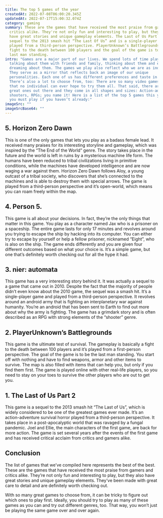 ```yaml
---
title: The top 5 games of the year
createdAt: 2022-07-08T06:00:20.345Z
updatedAt: 2022-07-17T15:00:32.074Z
category: gaming
summary: These are the games that have received the most praise from gamers and
  critics alike. They're not only fun and interesting to play, but they also
  have great stories and unique gameplay elements. The Last of Us Part 2 is a
  sequel to the 2013 smash hit “The Last Of Us” and is a single-player game
  played from a third-person perspective. PlayerUnknown’s Battlegrounds is a
  fight to the death between 100 players and the goal of the game is to be the
  last man standing.
intro: "Games are a major part of our lives. We spend lots of time playing them,
  talking about them with friends and family, thinking about them and even
  dreaming about them. The games we play also reflect who we are as individuals.
  They serve as a mirror that reflects back an image of our unique
  personalities. Each one of us has different preferences and taste in games.
  There’s also a lot to choose from, too: There are so many video games today
  that no individual can ever hope to try them all. That said, there are some
  great ones out there and they come in all shapes and sizes: Action-adventure,
  shooters, RPGs; you name it! Here is a list of the top 5 games this year that
  you must play if you haven’t already:"
imageSrc: ""
imageSrcBase64: ""
---
```


## 5. Horizon Zero Dawn

This is one of the only games that lets you play as a badass female lead. It received many praises for its interesting storyline and gameplay, which was inspired by the “The End of the World” genre. The story takes place in the future and the world is left in ruins by a mysterious machine life form. The humans have been reduced to tribal civilizations living in primitive conditions, while the machines have developed intelligence and are now waging a war against them. Horizon Zero Dawn follows Aloy, a young outcast of a tribal society, who discovers that she’s connected to the machines and is able to destroy them with special arrows. The game is played from a third-person perspective and it’s open-world, which means you can roam freely within the map.

## 4. Person 5.

This game is all about your decisions. In fact, they’re the only things that matter in this game. You play as a character named Jax who is a prisoner on a spaceship. The entire game lasts for only 17 minutes and revolves around you trying to escape the ship by hacking into its computer. You can either try to escape by yourself or help a fellow prisoner, nicknamed “Eight”, who is also on the ship. The game ends differently and you are given four different outcomes based on what your choice is. It’s a simple game, but one that’s definitely worth checking out for all the hype it had.

## 3. nier: automata

This game has a very interesting story behind it. It was actually a sequel to a game that came out in 2010. Despite the fact that the majority of people didn’t even know about the 2010 game, the sequel was a smash hit. It’s a single-player game and played from a third-person perspective. It revolves around an android army that is fighting an interplanetary war against humanity. You’re an android that has been sent to Earth to find out more about why the army is fighting. The game has a grimdark story and is often described as an RPG with strong elements of the “shooter” genre.

## 2. PlayerUnknown’s Battlegrounds

This game is the ultimate test of survival. The gameplay is basically a fight to the death between 100 players and it’s played from a first-person perspective. The goal of the game is to be the last man standing. You start off with nothing and have to find weapons, armor and other items to survive. The map is also filled with items that can help you, but only if you find them first. The game is played online with other real-life players, so you need to stay on your toes to survive the other players who are out to get you.

## 1. The Last of Us Part 2

This game is a sequel to the 2013 smash hit “The Last of Us”, which is widely considered to be one of the greatest games ever made. It’s an action-adventure survival horror played from a third-person perspective. It takes place in a post-apocalyptic world that was ravaged by a fungal pandemic. Joel and Ellie, the main characters of the first game, are back for more action. The game is set several years after the events of the first game and has received critical acclaim from critics and gamers alike.

## Conclusion

The list of games that we’ve compiled here represents the best of the best. These are the games that have received the most praise from gamers and critics alike. They’re not only fun and interesting to play, but they also have great stories and unique gameplay elements. They’ve been made with great care to detail and are definitely worth checking out.

With so many great games to choose from, it can be tricky to figure out which ones to play first. Ideally, you should try to play as many of these games as you can and try out different genres, too. That way, you won’t just be playing the same game over and over again.
